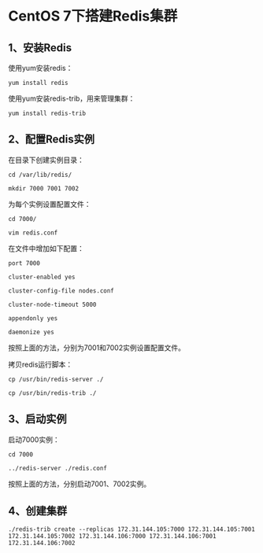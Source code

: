 # CentOS 7下搭建Redis集群

## 1、安装Redis

使用yum安装redis：

`yum install redis`

使用yum安装redis-trib，用来管理集群：

`yum install redis-trib`

## 2、配置Redis实例

在目录下创建实例目录：

`cd /var/lib/redis/`

`mkdir 7000 7001 7002`

为每个实例设置配置文件：

`cd 7000/`

`vim redis.conf`

在文件中增加如下配置：

`port 7000`

`cluster-enabled yes`

`cluster-config-file nodes.conf`

`cluster-node-timeout 5000`

`appendonly yes`

`daemonize yes`

按照上面的方法，分别为7001和7002实例设置配置文件。

拷贝redis运行脚本：

`cp /usr/bin/redis-server ./`

`cp /usr/bin/redis-trib ./`

## 3、启动实例

启动7000实例：

`cd 7000`

`../redis-server ./redis.conf`

按照上面的方法，分别启动7001、7002实例。

## 4、创建集群

`./redis-trib create --replicas 172.31.144.105:7000 172.31.144.105:7001 172.31.144.105:7002 172.31.144.106:7000 172.31.144.106:7001 172.31.144.106:7002`



